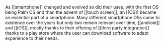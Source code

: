 As [[smartphone]] changed and evolved so did their uses, with the first OS being Palm OS and than the advent of [[touch screen]], an [[OS]] became an essential part of a smartphone.
Many different smartphone OSs came to existence over the years but only two remain relevant over time, [[android]] and [[iOS]], mostly thanks to their offering of [[third party integration]] thanks to a play store where the user can download software to adapt experience to their needs.

